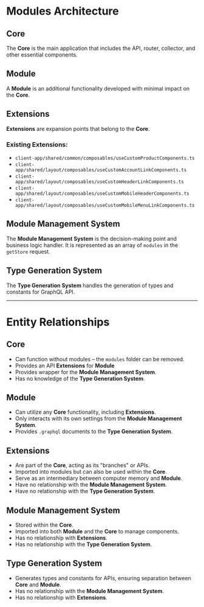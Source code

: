 # Modules Architecture

## Core
The **Core** is the main application that includes the API, router, collector, and other essential components.

## Module
A **Module** is an additional functionality developed with minimal impact on the **Core**.

## Extensions
**Extensions** are expansion points that belong to the **Core**.
### Existing Extensions:
- `client-app/shared/common/composables/useCustomProductComponents.ts`
- `client-app/shared/layout/composables/useCustomAccountLinkComponents.ts`
- `client-app/shared/layout/composables/useCustomHeaderLinkComponents.ts`
- `client-app/shared/layout/composables/useCustomMobileHeaderComponents.ts`
- `client-app/shared/layout/composables/useCustomMobileMenuLinkComponents.ts`

## Module Management System
The **Module Management System** is the decision-making point and business logic handler. It is represented as an array of `modules` in the `getStore` request.

## Type Generation System
The **Type Generation System** handles the generation of types and constants for GraphQL API.

---

# Entity Relationships

## Core
- Can function without modules – the `modules` folder can be removed.
- Provides an API **Extensions** for **Module**
- Provides wrapper for the **Module Management System**.
- Has no knowledge of the **Type Generation System**.

## Module
- Can utilize any **Core** functionality, including **Extensions**.
- Only interacts with its own settings from the **Module Management System**.
- Provides `.graphql` documents to the **Type Generation System**.

## Extensions
- Are part of the **Core**, acting as its "branches" or APIs.
- Imported into modules but can also be used within the **Core**.
- Serve as an intermediary between computer memory and **Module**.
- Have no relationship with the **Module Management System**.
- Have no relationship with the **Type Generation System**.

## Module Management System
- Stored within the **Core**.
- Imported into both **Module** and the **Core** to manage components.
- Has no relationship with **Extensions**.
- Has no relationship with the **Type Generation System**.

## Type Generation System
- Generates types and constants for APIs, ensuring separation between **Core** and **Module**.
- Has no relationship with the **Module Management System**.
- Has no relationship with **Extensions**.

